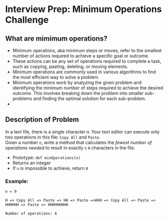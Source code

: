 # Interview Prep: Minimum Operations Challenge

## What are mimimum operations? 
- Minimum operations, aka minimum steps or moves, refer to the smallest number of actions required to achieve a specific goal or outcome.       
- These actions can be any set of operations required to complete a task, such as copying, pasting, deleting, or moving elements. 
- Minimum operations are commonly used in various algorithms to find the most efficient way to solve a problem.
- Minimum operations work by analyzing the given problem and identifying the minimum number of steps required to achieve the desired outcome. 
  This involves breaking down the problem into smaller sub-problems and finding the optimal solution for each sub-problem.
- 

## Description of Problem

In a text file, there is a single character `H`. Your text editor can execute only two operations in this file: `Copy All` and `Paste`.     
Given a number `n`, write a method that calculates the _fewest number of operations needed_ to result in exactly `n` `H` characters in the file.

* Prototype: `def minOperations(n)`
* Returns an integer
* If `n` is impossible to achieve, return `0`

### Example:

```
n = 9

H => Copy All => Paste => HH => Paste =>HHH => Copy All => Paste => HHHHHH => Paste => HHHHHHHHH

Number of operations: 6
```
